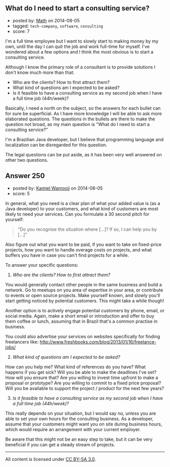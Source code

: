 ## What do I need to start a consulting service?

- posted by: [Math](https://stackexchange.com/users/2225566/math) on 2014-08-05
- tagged: `tech-company`, `software`, `consulting`
- score: 7

I'm a full time employee but I want to slowly start to making money by my own, until the day I can quit the job and work full-time for myself. I've wondered about a few options and I think the most obvious is to start a consulting service.

Although I know the primary role of a consultant is to provide solutions I don't know much more than that.

* Who are the clients? How to first attract them?
* What kind of questions am I expected to be asked?
* Is it feasible to have a consulting service as my second job when I have a full time job (44h/week)?

Basically, I need a north on the subject, so the answers for each bullet can for sure be superficial. As I have more knowledge I will be able to ask more elaborated questions. The questions in the bullets are there to make the question not broad, as my main question is "What do I need to start a consulting service?"

I'm a Brazilian Java developer, but I believe that programming language and localization can be disregarded for this question.

The legal questions can be put aside, as it has been very well answered on other two questions.


## Answer 250

- posted by: [Kamiel Wanrooij](https://stackexchange.com/users/2941/kamiel-wanrooij) on 2014-08-05
- score: 5

In general, what you need is a clear plan of what your added value is (as a Java developer) to your customers, and what kind of customers are most likely to need your services. Can you formulate a 30 second pitch for yourself:

> "Do you recognise the situation where [...]? If so, I can help you
> by [...]"

Also figure out what you want to be paid, if you want to take on fixed-price projects, how you want to handle overage costs on projects, and what buffers you have in case you can't find projects for a while.

To answer your specific questions:

1. *Who are the clients? How to first attract them?*

You would generally contact other people in the same business and build a network. Go to meetups on you area of expertise in your area, or contribute to events or open source projects. Make yourself known, and slowly you'll start getting noticed by potential customers. This might take a while though!

Another option is to actively engage potential customers by phone, email, or social media. Again, make a short email or introduction and offer to buy them coffee or lunch, assuming that in Brazil that's a common practise in business.

You could also advertise your services on websites specifically for finding freelancers like: http://www.freshbooks.com/blog/2013/01/16/freelance-jobs/

2. *What kind of questions am I expected to be asked?*

How can you help me? What kind of references do you have? What happens if you get sick? Will you be able to make the deadlines I've set? How will you ensure that? Are you willing to invest time upfront to make a proposal or prototype? Are you willing to commit to a fixed price proposal? Will you be available to support the project / product for the next few years?

3. *Is it feasible to have a consulting service as my second job when I have a full time job (44h/week)?*

This really depends on your situation, but I would say no, unless you are able to set your own hours for the consulting business. As a developer, assume that your customers might want you on site during business hours, which would require an arrangement with your current employer.

Be aware that this might not be an easy step to take, but it can be very beneficial if you can get a steady stream of projects.



---

All content is licensed under [CC BY-SA 3.0](https://creativecommons.org/licenses/by-sa/3.0/).
